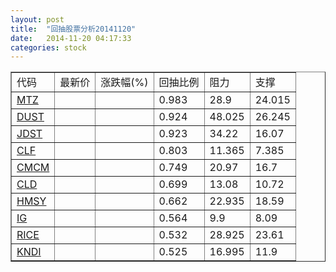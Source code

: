 ```yaml
---
layout: post
title:  "回抽股票分析20141120"
date:   2014-11-20 04:17:33
categories: stock
---
```

<script type="text/javascript">
var stockList = []
stockList.push('gb_mtz');
stockList.push('gb_dust');
stockList.push('gb_jdst');
stockList.push('gb_clf');
stockList.push('gb_cmcm');
stockList.push('gb_cld');
stockList.push('gb_hmsy');
stockList.push('gb_ig');
stockList.push('gb_rice');
stockList.push('gb_kndi');
</script>
<table border="1">
 <tr>
 <td>代码</td>
 <td>最新价</td>
 <td>涨跌幅(%)</td>
 <td>回抽比例</td>
 <td>阻力</td>
 <td>支撑</td>
</tr>
  <tr id="mtz">
  <td><a href="http://stock.finance.sina.com.cn/usstock/quotes/MTZ.html" target="_blank">MTZ</a></td><td></td><td></td><td>0.983</td><td>28.9</td><td>24.015</td></tr>
  <tr id="dust">
  <td><a href="http://stock.finance.sina.com.cn/usstock/quotes/DUST.html" target="_blank">DUST</a></td><td></td><td></td><td>0.924</td><td>48.025</td><td>26.245</td></tr>
  <tr id="jdst">
  <td><a href="http://stock.finance.sina.com.cn/usstock/quotes/JDST.html" target="_blank">JDST</a></td><td></td><td></td><td>0.923</td><td>34.22</td><td>16.07</td></tr>
  <tr id="clf">
  <td><a href="http://stock.finance.sina.com.cn/usstock/quotes/CLF.html" target="_blank">CLF</a></td><td></td><td></td><td>0.803</td><td>11.365</td><td>7.385</td></tr>
  <tr id="cmcm">
  <td><a href="http://stock.finance.sina.com.cn/usstock/quotes/CMCM.html" target="_blank">CMCM</a></td><td></td><td></td><td>0.749</td><td>20.97</td><td>16.7</td></tr>
  <tr id="cld">
  <td><a href="http://stock.finance.sina.com.cn/usstock/quotes/CLD.html" target="_blank">CLD</a></td><td></td><td></td><td>0.699</td><td>13.08</td><td>10.72</td></tr>
  <tr id="hmsy">
  <td><a href="http://stock.finance.sina.com.cn/usstock/quotes/HMSY.html" target="_blank">HMSY</a></td><td></td><td></td><td>0.662</td><td>22.935</td><td>18.59</td></tr>
  <tr id="ig">
  <td><a href="http://stock.finance.sina.com.cn/usstock/quotes/IG.html" target="_blank">IG</a></td><td></td><td></td><td>0.564</td><td>9.9</td><td>8.09</td></tr>
  <tr id="rice">
  <td><a href="http://stock.finance.sina.com.cn/usstock/quotes/RICE.html" target="_blank">RICE</a></td><td></td><td></td><td>0.532</td><td>28.925</td><td>23.61</td></tr>
  <tr id="kndi">
  <td><a href="http://stock.finance.sina.com.cn/usstock/quotes/KNDI.html" target="_blank">KNDI</a></td><td></td><td></td><td>0.525</td><td>16.995</td><td>11.9</td></tr>
</table>
